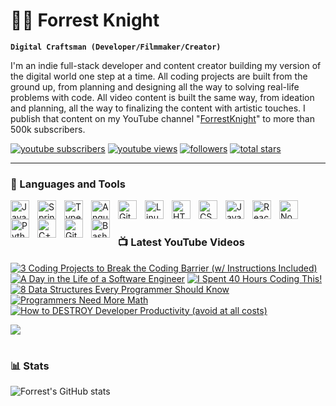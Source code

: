 # 🏄‍♂️ Forrest Knight

**`Digital Craftsman (Developer/Filmmaker/Creator)`**

I'm an indie full-stack developer and content creator building my version of the digital world one step at a time. All coding projects are built from the ground up, from planning and designing all the way to solving real-life problems with code. All video content is built the same way, from ideation and planning, all the way to finalizing the content with artistic touches. I publish that content on my YouTube channel "[ForrestKnight][youtube]" to more than 500k subscribers.

   <p align="left">
      <a href="https://www.youtube.com/c/fknight?sub_confirmation=1">
         <img alt="youtube subscribers" title="Subscribe to my YouTube channel" src="https://custom-icon-badges.demolab.com/youtube/channel/subscribers/UC2WHjPDvbE6O328n17ZGcfg?color=%23E05D44&label=SUBSCRIBE&logo=video&logoColor=white&style=for-the-badge&labelColor=CE4630"/></a> 
      <a href="https://www.youtube.com/c/fknight">
         <img alt="youtube views" title="YouTube views" src="https://custom-icon-badges.demolab.com/youtube/channel/views/UC2WHjPDvbE6O328n17ZGcfg?color=%23E1AD0E&logo=eye&logoColor=white&style=for-the-badge&labelColor=C79600"/></a> 
      <a href="https://github.com/ForrestKnight?tab=followers">
         <img alt="followers" title="Follow me on Github" src="https://custom-icon-badges.demolab.com/github/followers/ForrestKnight?color=236ad3&labelColor=1155ba&style=for-the-badge&logo=person-add&label=Follow&logoColor=white"/></a>
      <a href="https://github.com/ForrestKnight?tab=repositories&sort=stargazers">
         <img alt="total stars" title="Total stars on GitHub" src="https://custom-icon-badges.demolab.com/github/stars/ForrestKnight?color=55960c&style=for-the-badge&labelColor=488207&logo=star"/></a>
   </p>

---

### 🧰 Languages and Tools

<img align="left" alt="Java" width="30px" style="padding-right:10px;" src="https://cdn.jsdelivr.net/gh/devicons/devicon/icons/java/java-original.svg"/>
<img align="left" alt="Spring" width="30px" style="padding-right:10px;" src="https://cdn.jsdelivr.net/gh/devicons/devicon/icons/spring/spring-original.svg" />
<img align="left" alt="TypeScript" width="30px" style="padding-right:10px;" src="https://cdn.jsdelivr.net/gh/devicons/devicon/icons/typescript/typescript-plain.svg" />
<img align="left" alt="Angular" width="30px" style="padding-right:10px;" src="https://cdn.jsdelivr.net/gh/devicons/devicon/icons/angularjs/angularjs-plain.svg" />
<img align="left" alt="Git" width="30px" style="padding-right:10px;" src="https://cdn.jsdelivr.net/gh/devicons/devicon/icons/git/git-original.svg" />
<img align="left" alt="Linux" width="30px" style="padding-right:10px;" src="https://cdn.jsdelivr.net/gh/devicons/devicon/icons/linux/linux-original.svg" />
<img align="left" alt="HTML" width="30px" style="padding-right:10px;" src="https://cdn.jsdelivr.net/gh/devicons/devicon/icons/html5/html5-plain.svg" />
<img align="left" alt="CSS" width="30px" style="padding-right:10px;" src="https://cdn.jsdelivr.net/gh/devicons/devicon/icons/css3/css3-plain.svg" />
<img align="left" alt="JavaScript" width="30px" style="padding-right:10px;" src="https://cdn.jsdelivr.net/gh/devicons/devicon/icons/javascript/javascript-plain.svg" />
<img align="left" alt="React" width="30px" style="padding-right:10px;" src="https://cdn.jsdelivr.net/gh/devicons/devicon/icons/react/react-original.svg" />
<img align="left" alt="NodeJS" width="30px" style="padding-right:10px;" src="https://cdn.jsdelivr.net/gh/devicons/devicon/icons/nodejs/nodejs-original.svg" />
<img align="left" alt="Python" width="30px" style="padding-right:10px;" src="https://cdn.jsdelivr.net/gh/devicons/devicon/icons/python/python-plain.svg" />
<img align="left" alt="C++" width="30px" style="padding-right:10px;" src="https://cdn.jsdelivr.net/gh/devicons/devicon/icons/cplusplus/cplusplus-line.svg" />
<img align="left" alt="GitHub" width="30px" style="padding-right:10px;" src="https://cdn.jsdelivr.net/gh/devicons/devicon/icons/github/github-original.svg" />
<img align="left" alt="Bash" width="30px" style="padding-right:10px;" src="https://cdn.jsdelivr.net/gh/devicons/devicon/icons/bash/bash-original.svg" />
<br />

#

### 📺 Latest YouTube Videos

<!-- BEGIN YOUTUBE-CARDS -->
[![3 Coding Projects to Break the Coding Barrier (w/ Instructions Included)](https://ytcards.demolab.com/?id=zX4u3SudI-0&title=3+Coding+Projects+to+Break+the+Coding+Barrier+%28w%2F+Instructions+Included%29&lang=en&timestamp=1730728856&background_color=%230d1117&title_color=%23ffffff&stats_color=%23dedede&max_title_lines=1&width=250&border_radius=5&duration=1343 "3 Coding Projects to Break the Coding Barrier (w/ Instructions Included)")](https://www.youtube.com/watch?v=zX4u3SudI-0)
[![A Day in the Life of a Software Engineer](https://ytcards.demolab.com/?id=WBl31Pyr_M8&title=A+Day+in+the+Life+of+a+Software+Engineer&lang=en&timestamp=1730376039&background_color=%230d1117&title_color=%23ffffff&stats_color=%23dedede&max_title_lines=1&width=250&border_radius=5&duration=2259 "A Day in the Life of a Software Engineer")](https://www.youtube.com/watch?v=WBl31Pyr_M8)
[![I Spent 40 Hours Coding This!](https://ytcards.demolab.com/?id=e85uJvX5geA&title=I+Spent+40+Hours+Coding+This%21&lang=en&timestamp=1730125816&background_color=%230d1117&title_color=%23ffffff&stats_color=%23dedede&max_title_lines=1&width=250&border_radius=5&duration=606 "I Spent 40 Hours Coding This!")](https://www.youtube.com/watch?v=e85uJvX5geA)
[![8 Data Structures Every Programmer Should Know](https://ytcards.demolab.com/?id=gxdQiBkidWk&title=8+Data+Structures+Every+Programmer+Should+Know&lang=en&timestamp=1727193642&background_color=%230d1117&title_color=%23ffffff&stats_color=%23dedede&max_title_lines=1&width=250&border_radius=5&duration=1029 "8 Data Structures Every Programmer Should Know")](https://www.youtube.com/watch?v=gxdQiBkidWk)
[![Programmers Need More Math](https://ytcards.demolab.com/?id=gHRVhL1fZC0&title=Programmers+Need+More+Math&lang=en&timestamp=1725717641&background_color=%230d1117&title_color=%23ffffff&stats_color=%23dedede&max_title_lines=1&width=250&border_radius=5&duration=317 "Programmers Need More Math")](https://www.youtube.com/watch?v=gHRVhL1fZC0)
[![How to DESTROY Developer Productivity (avoid at all costs)](https://ytcards.demolab.com/?id=vl6SQZWRaks&title=How+to+DESTROY+Developer+Productivity+%28avoid+at+all+costs%29&lang=en&timestamp=1725462064&background_color=%230d1117&title_color=%23ffffff&stats_color=%23dedede&max_title_lines=1&width=250&border_radius=5&duration=784 "How to DESTROY Developer Productivity (avoid at all costs)")](https://www.youtube.com/watch?v=vl6SQZWRaks)
<!-- END YOUTUBE-CARDS -->

[<img src="https://custom-icon-badges.demolab.com/badge/-Subscribe%20For%20More-red?style=for-the-badge&logo=video&logoColor=white"/>](https://www.youtube.com/c/fknight?sub_confirmation=1)

#

### 📊 Stats

![Forrest's GitHub stats](https://github-readme-stats.vercel.app/api?username=forrestknight&show_icons=true&theme=gruvbox)

<!-- ![GitHub Streak](https://streak-stats.demolab.com?user=ForrestKnight&theme=gruvbox&border_radius=4.5) -->

#
<!--
<details>
 <summary><h3>👨‍💻 Forrest's Coding Journey</h3></summary>
   I started my coding journey as a naive computer science student with a passion to learn everything I could about this programming world - code, unix, linux, theory. And all the while, teaching myself iOS development with a dream to build my own app, but that soon got overshadowed by my desire to excel in Java. A desire that landed me a full-stack software engineering job upon graduation. However, I had another desire I had been pursuing throughout this time - YouTube content creation. I eventually ended up quitting my software engineering job to pursue YouTube full-time, and that has been my focus ever since. But there's something that's always bothered me about my journey - abandoning my dream of building my own app to pursue the safe route, a job. Now I've already taken the leap away from that safety net into this uncomfortable, unexplored world that it being a creator. And it worked out, but again, it became comfortable. It's easier to create a video than go out on a ledge and build my own product. I do have to eat, at the end of the day, but I think it's time. It's time to get uncomfortable again. I have a burning desire to get back on the horse, and fulfill that dream younger me had of building my own app, my own product. And in order to do that, I'll be implmementing a few measures to streamline my YouTube content to focus more time on fulfilling that dream - a dream that I'll be ready to tackle in 2023 due to the measure I'm putting in place now until the end of 2022. Don't wait up, because I'm coming.
-->
[website]: https://fkcodes.com
[youtube]: https://youtube.com/fknight



